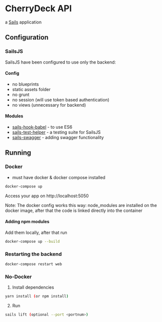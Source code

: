 # CherryDeck API

a [Sails](http://sailsjs.org) application

## Configuration

### SailsJS
SailsJS have been configured to use only the backend:

#### Config
- no blueprints
- static assets folder
- no grunt
- no session (will use token based authentication)
- no views (unnecessary for backend)

#### Modules
- [sails-hook-babel](https://github.com/sane/sails-hook-babel) - to use ES6
- [sails-test-helper](https://github.com/zand3rs/sails-test-helper) - a testing suite for SailsJS 
- [sails-swagger](https://github.com/trailsjs/sails-swagger) - adding swagger functionality

## Running

### Docker
* must have docker & docker compose installed 

```bash
docker-compose up 
```
Access your app on http://localhost:5050

Note: The docker config works this way: node_modules are installed on the docker image, after that the code is linked directly into the container

#### Adding npm modules
Add them locally, after that run
```bash
docker-compose up --build
```
### Restarting the backend
```bash
docker-compose restart web
```

### No-Docker

1. Install dependencies
```bash
yarn install (or npm install)
```

2. Run
```bash
sails lift (optional --port <portnum>)
```